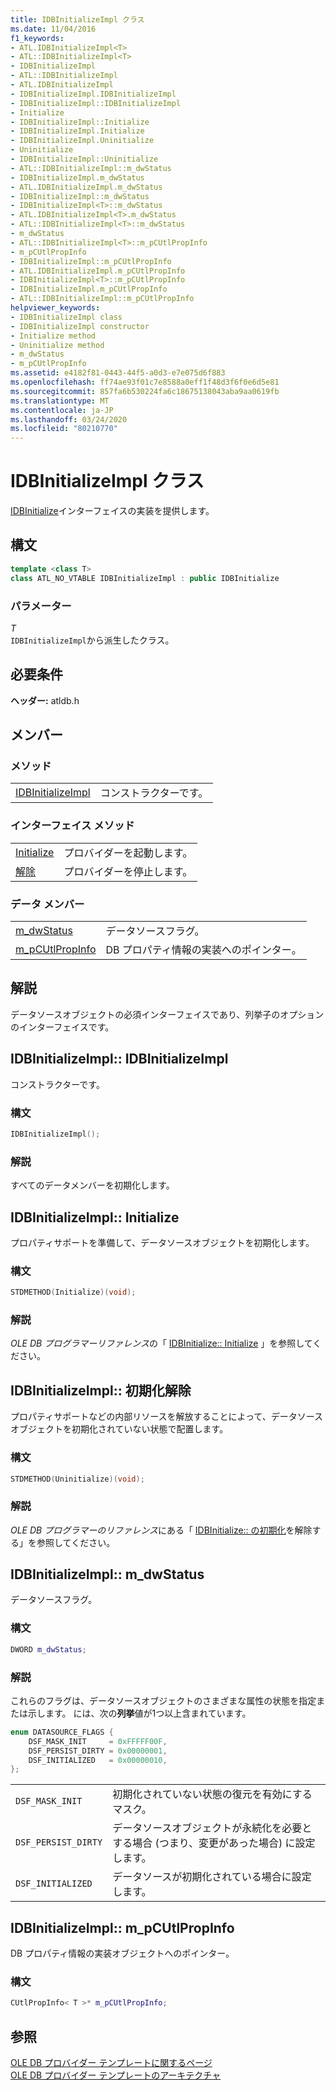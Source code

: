 ```yaml
---
title: IDBInitializeImpl クラス
ms.date: 11/04/2016
f1_keywords:
- ATL.IDBInitializeImpl<T>
- ATL::IDBInitializeImpl<T>
- IDBInitializeImpl
- ATL::IDBInitializeImpl
- ATL.IDBInitializeImpl
- IDBInitializeImpl.IDBInitializeImpl
- IDBInitializeImpl::IDBInitializeImpl
- Initialize
- IDBInitializeImpl::Initialize
- IDBInitializeImpl.Initialize
- IDBInitializeImpl.Uninitialize
- Uninitialize
- IDBInitializeImpl::Uninitialize
- ATL::IDBInitializeImpl::m_dwStatus
- IDBInitializeImpl.m_dwStatus
- ATL.IDBInitializeImpl.m_dwStatus
- IDBInitializeImpl::m_dwStatus
- IDBInitializeImpl<T>::m_dwStatus
- ATL.IDBInitializeImpl<T>.m_dwStatus
- ATL::IDBInitializeImpl<T>::m_dwStatus
- m_dwStatus
- ATL::IDBInitializeImpl<T>::m_pCUtlPropInfo
- m_pCUtlPropInfo
- IDBInitializeImpl::m_pCUtlPropInfo
- ATL.IDBInitializeImpl.m_pCUtlPropInfo
- IDBInitializeImpl<T>::m_pCUtlPropInfo
- IDBInitializeImpl.m_pCUtlPropInfo
- ATL::IDBInitializeImpl::m_pCUtlPropInfo
helpviewer_keywords:
- IDBInitializeImpl class
- IDBInitializeImpl constructor
- Initialize method
- Uninitialize method
- m_dwStatus
- m_pCUtlPropInfo
ms.assetid: e4182f81-0443-44f5-a0d3-e7e075d6f883
ms.openlocfilehash: ff74ae93f01c7e8588a0eff1f48d3f6f0e6d5e81
ms.sourcegitcommit: 857fa6b530224fa6c18675138043aba9aa0619fb
ms.translationtype: MT
ms.contentlocale: ja-JP
ms.lasthandoff: 03/24/2020
ms.locfileid: "80210770"
---
```

# <a name="idbinitializeimpl-class"></a>IDBInitializeImpl クラス

[IDBInitialize](/previous-versions/windows/desktop/ms713706(v=vs.85))インターフェイスの実装を提供します。

## <a name="syntax"></a>構文

```cpp
template <class T>
class ATL_NO_VTABLE IDBInitializeImpl : public IDBInitialize
```

### <a name="parameters"></a>パラメーター

*T*<br/>
`IDBInitializeImpl`から派生したクラス。

## <a name="requirements"></a>必要条件

**ヘッダー:** atldb.h

## <a name="members"></a>メンバー

### <a name="methods"></a>メソッド

|||
|-|-|
|[IDBInitializeImpl](#idbinitializeimpl)|コンストラクターです。|

### <a name="interface-methods"></a>インターフェイス メソッド

|||
|-|-|
|[Initialize](#initialize)|プロバイダーを起動します。|
|[解除](#uninitialize)|プロバイダーを停止します。|

### <a name="data-members"></a>データ メンバー

|||
|-|-|
|[m_dwStatus](#dwstatus)|データソースフラグ。|
|[m_pCUtlPropInfo](#pcutlpropinfo)|DB プロパティ情報の実装へのポインター。|

## <a name="remarks"></a>解説

データソースオブジェクトの必須インターフェイスであり、列挙子のオプションのインターフェイスです。

## <a name="idbinitializeimplidbinitializeimpl"></a><a name="idbinitializeimpl"></a>IDBInitializeImpl:: IDBInitializeImpl

コンストラクターです。

### <a name="syntax"></a>構文

```cpp
IDBInitializeImpl();
```

### <a name="remarks"></a>解説

すべてのデータメンバーを初期化します。

## <a name="idbinitializeimplinitialize"></a><a name="initialize"></a>IDBInitializeImpl:: Initialize

プロパティサポートを準備して、データソースオブジェクトを初期化します。

### <a name="syntax"></a>構文

```cpp
STDMETHOD(Initialize)(void);
```

### <a name="remarks"></a>解説

*OLE DB プログラマーリファレンス*の「 [IDBInitialize:: Initialize](/previous-versions/windows/desktop/ms718026(v=vs.85)) 」を参照してください。

## <a name="idbinitializeimpluninitialize"></a><a name="uninitialize"></a>IDBInitializeImpl:: 初期化解除

プロパティサポートなどの内部リソースを解放することによって、データソースオブジェクトを初期化されていない状態で配置します。

### <a name="syntax"></a>構文

```cpp
STDMETHOD(Uninitialize)(void);
```

### <a name="remarks"></a>解説

*OLE DB プログラマーのリファレンス*にある「 [IDBInitialize:: の初期化](/previous-versions/windows/desktop/ms719648(v=vs.85))を解除する」を参照してください。

## <a name="idbinitializeimplm_dwstatus"></a><a name="dwstatus"></a>IDBInitializeImpl:: m_dwStatus

データソースフラグ。

### <a name="syntax"></a>構文

```cpp
DWORD m_dwStatus;
```

### <a name="remarks"></a>解説

これらのフラグは、データソースオブジェクトのさまざまな属性の状態を指定または示します。 には、次の**列挙**値が1つ以上含まれています。

```cpp
enum DATASOURCE_FLAGS {
    DSF_MASK_INIT     = 0xFFFFF00F,
    DSF_PERSIST_DIRTY = 0x00000001,
    DSF_INITIALIZED   = 0x00000010,
};
```

|||
|-|-|
|`DSF_MASK_INIT`|初期化されていない状態の復元を有効にするマスク。|
|`DSF_PERSIST_DIRTY`|データソースオブジェクトが永続化を必要とする場合 (つまり、変更があった場合) に設定します。|
|`DSF_INITIALIZED`|データソースが初期化されている場合に設定します。|

## <a name="idbinitializeimplm_pcutlpropinfo"></a><a name="pcutlpropinfo"></a>IDBInitializeImpl:: m_pCUtlPropInfo

DB プロパティ情報の実装オブジェクトへのポインター。

### <a name="syntax"></a>構文

```cpp
CUtlPropInfo< T >* m_pCUtlPropInfo;
```

## <a name="see-also"></a>参照

[OLE DB プロバイダー テンプレートに関するページ](../../data/oledb/ole-db-provider-templates-cpp.md)<br/>
[OLE DB プロバイダー テンプレートのアーキテクチャ](../../data/oledb/ole-db-provider-template-architecture.md)
